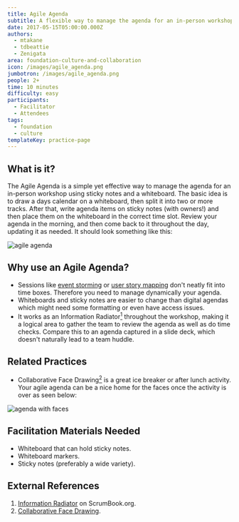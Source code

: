 ```yaml
---
title: Agile Agenda
subtitle: A flexible way to manage the agenda for an in-person workshop.
date: 2017-05-15T05:00:00.000Z
authors:
  - mtakane
  - tdbeattie
  - Zenigata
area: foundation-culture-and-collaboration
icon: /images/agile_agenda.png
jumbotron: /images/agile_agenda.png
people: 2+
time: 10 minutes
difficulty: easy
participants:
  - Facilitator
  - Attendees
tags:
  - foundation
  - culture
templateKey: practice-page
---
```

## What is it?

The Agile Agenda is a simple yet effective way to manage the agenda for an in-person workshop using sticky notes and a whiteboard. The basic idea is to draw a days calendar on a whiteboard, then split it into two or more tracks. After that, write agenda items on sticky notes (with owners!) and then place them on the whiteboard in the correct time slot. Review your agenda in the morning, and then come back to it throughout the day, updating it as needed. It should look something like this:

![agile agenda](/images/agile_agenda.png)

## Why use an Agile Agenda?

* Sessions like [event storming](/practice/event-storming/) or [user story mapping](/practice/user-story-mapping/) don't neatly fit into time boxes. Therefore you need to manage dynamically your agenda.
* Whiteboards and sticky notes are easier to change than digital agendas which might need some formatting or even have access issues.
* It works as an Information Radiator[<sup>1</sup>](#footnote-1) throughout the workshop, making it a logical area to gather the team to review the agenda as well as do time checks. Compare this to an agenda captured in a slide deck, which doesn't naturally lead to a team huddle.

## Related Practices

* Collaborative Face Drawing[<sup>2</sup>](#footnote-2) is a great ice breaker or after lunch activity. Your agile agenda can be a nice home for the faces once the activity is over as seen below:

![agenda with faces](/images/agenda_with_faces.png)

## Facilitation Materials Needed

* Whiteboard that can hold sticky notes.
* Whiteboard markers.
* Sticky notes (preferably a wide variety).

## External References

1. <a name="footnote-1"></a>[Information Radiator](http://scrumbook.org/value-stream/information-radiator.html) on ScrumBook.org.
2. <a name="footnote-2"></a>[Collaborative Face Drawing](http://www.funretrospectives.com/collaborative-face-drawing/).
